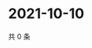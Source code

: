 # 2021-10-10

共 0 条

<!-- BEGIN WEIBO -->
<!-- 最后更新时间 Sun Oct 10 2021 04:00:59 GMT+0800 (China Standard Time) -->

<!-- END WEIBO -->
